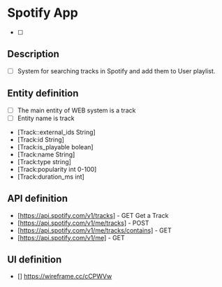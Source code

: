 # Spotify App
- [ ] 

## Description
- [ ] System for searching tracks in Spotify and add them to User playlist.

## Entity definition
- [ ] The main entity of WEB system is a track
- [ ] Entity name is track
- [Track::external_ids String]
- [Track:id String]
- [Track:is_playable bolean]
- [Track:name String]
- [Track:type string]
- [Track:popularity int 0-100]
- [Track:duration_ms int]

## API definition
- [https://api.spotify.com/v1/tracks] - GET Get a Track
- [https://api.spotify.com/v1/me/tracks]  - POST
- [https://api.spotify.com/v1/me/tracks/contains] - GET
- [https://api.spotify.com/v1/me] - GET 

## UI definition
- [] https://wireframe.cc/cCPWVw